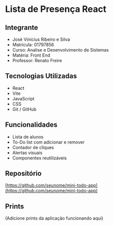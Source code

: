 # Lista de Presença React 

## Integrante
- José Vinícius Ribeiro e Silva
- Matrícula: 01797856
- Curso: Analise e Desenvolvimento de Sistemas
- Matéria: Front End
- Professor: Renato Freire

## Tecnologias Utilizadas
- React
- Vite
- JavaScript
- CSS
- Git / GitHub

## Funcionalidades
- Lista de alunos
- To-Do list com adicionar e remover
- Contador de cliques
- Alertas visuais
- Componentes reutilizáveis

## Repositório
[https://github.com/seunome/mini-todo-app](https://github.com/seunome/mini-todo-app)

## Prints
(Adicione prints da aplicação funcionando aqui)
